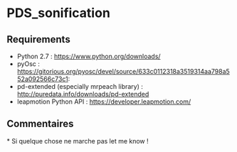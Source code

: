 # PDS_sonification


<h2>Requirements</h2>

* Python 2.7 : https://www.python.org/downloads/
* pyOsc : https://gitorious.org/pyosc/devel/source/633c0112318a3519314aa798a552a092566c73c1:
* pd-extended (especially mrpeach library) : http://puredata.info/downloads/pd-extended
* leapmotion Python API : https://developer.leapmotion.com/


<h2> Commentaires </h2>
* Si quelque chose ne marche pas let me know !
